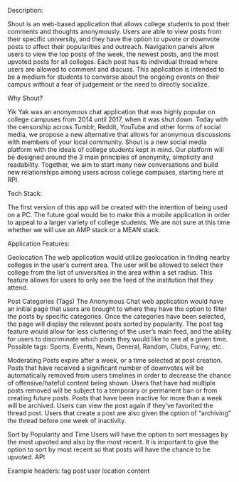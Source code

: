 Description:

Shout is an web-based application that allows college students to post their comments and thoughts anonymously. Users are able to view posts from their specific university, and they have the option to upvote or downvote posts to affect their popularities and outreach. Navigation panels allow users to view the top posts of the week, the newest posts, and the most upvoted posts for all colleges. Each post has its individual thread where users are allowed to comment and discuss. This application is intended to be a medium for students to converse about the ongoing events on their campus without a fear of judgement or the need to directly socialize. 

Why Shout?

Yik Yak was an anonymous chat application that was highly popular on college campuses from 2014 until 2017, when it was shut down. Today with the censorship across Tumblr, Reddit, YouTube and other forms of social media, we propose a new alternative that allows for anonymous discussions with members of your local community. Shout is a new social media platform with the ideals of college students kept in mind. Our platform will be designed around the 3 main principles of anonymity, simplicity and readability. Together, we aim to start many new conversations and build new relationships among users across college campuses, starting here at RPI. 

Tech Stack:

The first version of this app will be created with the intention of being used on a PC. The future goal would be to make this a mobile application in order to appeal to a larger variety of college students. We are not sure at this time whether we will use an AMP stack or a MEAN stack. 

Application Features:

Geolocation
The web application would utilize geolocation in finding nearby colleges in the user’s current area. The user will be allowed to select their college from the list of universities in the area within a set radius. This feature allows for users to only see the feed of the institution that they attend.

Post Categories (Tags)
The Anonymous Chat web application would have an initial page that users are brought to where they have the option to filter the posts by specific categories. Once the categories have been selected, the page will display the relevant posts sorted by popularity. The post tag feature would allow for less cluttering of the user’s main feed, and the ability for users to discriminate which posts they would like to see at a given time.
Possible tags: Sports, Events, News, General, Random, Clubs, Funny, etc.

Moderating
Posts expire after a week, or a time selected at post creation.
Posts that have received a significant number of downvotes will be automatically removed from users timelines in order to decrease the chance of offensive/hateful content being shown. 
Users that have had multiple posts removed will be subject to a temporary or permanent ban or from creating future posts. 
Posts that have been inactive for more than a week will be archived. Users can view the post again if they’ve favorited the thread post. 
Users that create a post are also given the option of “archiving” the thread before one week of inactivity. 

Sort by Popularity and Time
Users will have the option to sort messages by the most upvoted and also by the most recent. It is important to give the option to sort by most recent so that posts will have the chance to be upvoted. 
API


Example headers:
tag
post
user
location
content
